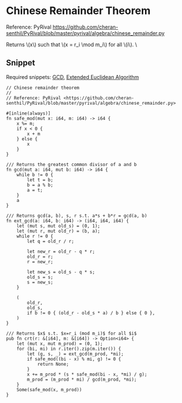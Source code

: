 # Chinese Remainder Theorem
Reference: PyRival <https://github.com/cheran-senthil/PyRival/blob/master/pyrival/algebra/chinese_remainder.py>

Returns \\(x\\) such that \\(x = r_i \mod m_i\\) for all \\(i\\). \

## Snippet
Required snippets: [GCD](gcd.md#gcd), [Extended Euclidean Algorithm](extgcd.md#extended-euclid-algorithm)
```rust,noplayground
// Chinese remainder theorem
//
// Reference: PyRival <https://github.com/cheran-senthil/PyRival/blob/master/pyrival/algebra/chinese_remainder.py>

#[inline(always)]
fn safe_mod(mut x: i64, m: i64) -> i64 {
    x %= m;
    if x < 0 {
        x + m
    } else {
        x
    }
}

/// Returns the greatest common divisor of a and b
fn gcd(mut a: i64, mut b: i64) -> i64 {
    while b != 0 {
        let t = b;
        b = a % b;
        a = t;
    }
    a
}

/// Returns gcd(a, b), s, r s.t. a*s + b*r = gcd(a, b)
fn ext_gcd(a: i64, b: i64) -> (i64, i64, i64) {
    let (mut s, mut old_s) = (0, 1);
    let (mut r, mut old_r) = (b, a);
    while r != 0 {
        let q = old_r / r;

        let new_r = old_r - q * r;
        old_r = r;
        r = new_r;

        let new_s = old_s - q * s;
        old_s = s;
        s = new_s;
    }

    (
        old_r,
        old_s,
        if b != 0 { (old_r - old_s * a) / b } else { 0 },
    )
}

/// Returns $x$ s.t. $x=r_i (mod m_i)$ for all $i$
pub fn crt(r: &[i64], m: &[i64]) -> Option<i64> {
    let (mut x, mut m_prod) = (0, 1);
    for (bi, mi) in r.iter().zip(m.iter()) {
        let (g, s, _) = ext_gcd(m_prod, *mi);
        if safe_mod((bi - x) % mi, g) != 0 {
            return None;
        }
        x += m_prod * (s * safe_mod(bi - x, *mi) / g);
        m_prod = (m_prod * mi) / gcd(m_prod, *mi);
    }
    Some(safe_mod(x, m_prod))
}
```